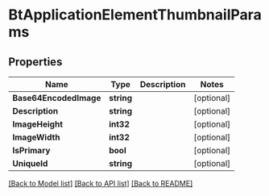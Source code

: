 # BtApplicationElementThumbnailParams

## Properties

Name | Type | Description | Notes
------------ | ------------- | ------------- | -------------
**Base64EncodedImage** | **string** |  | [optional] 
**Description** | **string** |  | [optional] 
**ImageHeight** | **int32** |  | [optional] 
**ImageWidth** | **int32** |  | [optional] 
**IsPrimary** | **bool** |  | [optional] 
**UniqueId** | **string** |  | [optional] 

[[Back to Model list]](../README.md#documentation-for-models) [[Back to API list]](../README.md#documentation-for-api-endpoints) [[Back to README]](../README.md)


